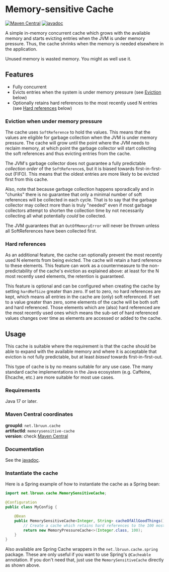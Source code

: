 # Memory-sensitive Cache
[![Maven Central](https://maven-badges.herokuapp.com/maven-central/net.lbruun.cache/memorysensitive-cache/badge.svg)](https://maven-badges.herokuapp.com/maven-central/net.lbruun.cache/memorysensitive-cache)
[![javadoc](https://javadoc.io/badge2/net.lbruun.cache/memorysensitive-cache/javadoc.svg)](https://javadoc.io/doc/net.lbruun.cache/memorysensitive-cache)

A simple in-memory concurrent cache which grows with the available memory and starts evicting
entries when the JVM is under memory pressure. Thus, the cache shrinks when the memory is needed
elsewhere in the application. 

Unused memory is wasted memory. You might as well use it.

## Features

- Fully concurrent
- Evicts entries when the system is under memory pressure (see [Eviction](#eviction) below)
- Optionally retains hard references to the most recently used N entries (see [Hard references](#hard-references) below)

### Eviction when under memory pressure

The cache uses `SoftReference` to hold the values. This means that the values are eligible for
garbage collection when the JVM is under memory pressure. The cache will grow until the point
where the JVM needs to reclaim memory, at which point the garbage collector will start
collecting the soft references and thus evicting entries from the cache.

The JVM's garbage collector does not guarantee a fully predictable _collection order_ of the
`SoftReference`s, but it is biased towards first-in-first-out (FIFO). This means that the oldest entries
are more likely to be evicted first from this cache.

Also, note that because garbage collection happens
sporadically and in "chunks" there is no guarantee that only a minimal number of soft references
will be collected in each cycle. That is to say that the garbage collector may collect more than
is truly "needed" even if most garbage collectors attempt to shorten the collection time by not
necessarily collecting all what potentially _could_ be collected.

The JVM guarantees that an `OutOfMemoryError` will never be thrown unless all SoftReferences have been
collected first. 


### Hard references

As an additional feature, the cache can optionally prevent the most recently used N elements from being
evicted. The cache will retain a hard reference to these elements. This feature can work as a
countermeasure to the non-predictability of the cache's eviction as explained above: at least for
the N most recently used elements, the retention is guaranteed.

This feature is optional and can be configured when creating the cache by setting `hardRefSize`
greater than zero. If set to zero, no hard references are kept, which means all entries in the
cache are (only) soft referenced. If set to a value greater than zero, some elements of the cache
will be both soft and hard referenced. Those elements which are (also) hard referenced are the most
recently used ones which means the sub-set of hard referenced values changes over time as elements 
are accessed or added to the cache.


## Usage

This cache is suitable where the requirement is that the cache should be able to expand with
the available memory and where it is acceptable that eviction is not fully predictable, but
at least _biased_ towards first-in-first-out.

This type of cache is by no means suitable for any use case. The many standard cache implementations in the 
Java ecosystem (e.g. Caffeine, Ehcache, etc.) are more suitable for most use cases.


### Requirements

Java 17 or later.


### Maven Central coordinates

**groupId**: `net.lbruun.cache` \
**artifactId**: `memorysensitive-cache` \
**version**: check [Maven Central](https://search.maven.org/artifact/net.lbruun.cache/memorysensitive-cache)

### Documentation

See the [javadoc](https://javadoc.io/doc/net.lbruun.cache/memorysensitive-cache).


### Instantiate the cache

Here is a Spring example of how to instantiate the cache as a Spring bean:

```java
import net.lbruun.cache.MemorySensitiveCache;

@Configuration
public class MyConfig {

    @Bean
    public MemorySensitiveCache<Integer, String> cacheOfAllGoodThings() {
        // Create a cache which retains hard references to the 100 most recently used entries
        return new MemoryPressureCache<>(Integer.class, 100);
    }
}
```
Also available are Spring Cache wrappers in the `net.lbruun.cache.spring` package. These are only
useful if you want to use Spring's `@Cacheable` annotation. If you don't need that, just use
the `MemorySensitiveCache` directly as shown above.
